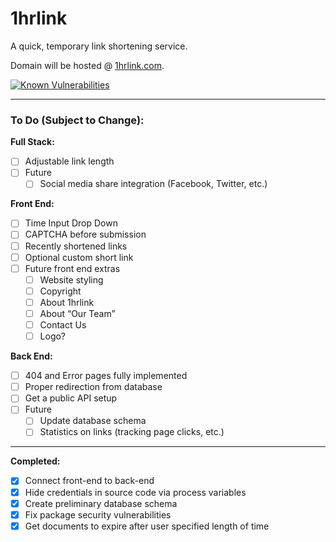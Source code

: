 # 1hrlink
A quick, temporary link shortening service.

Domain will be hosted @ [1hrlink.com](https://1hrlink.com).

[![Known Vulnerabilities](https://snyk.io/test/github/justkrzys/1hrlink/badge.svg?targetFile=server/package.json)](https://snyk.io/test/github/justkrzys/1hrlink?targetFile=server/package.json)

---

### To Do (Subject to Change):
**Full Stack:**
- [ ] Adjustable link length
- [ ] Future
  - [ ] Social media share integration (Facebook, Twitter, etc.)

**Front End:**
- [ ] Time Input Drop Down
- [ ] CAPTCHA before submission
- [ ] Recently shortened links
- [ ] Optional custom short link
- [ ] Future front end extras
    - [ ] Website styling
    - [ ] Copyright
    - [ ] About 1hrlink
    - [ ] About “Our Team”
    - [ ] Contact Us
    - [ ] Logo?
    
**Back End:**
- [ ] 404 and Error pages fully implemented
- [ ] Proper redirection from database
- [ ] Get a public API setup
- [ ] Future
    - [ ] Update database schema
    - [ ] Statistics on links (tracking page clicks, etc.)
    
---

**Completed:**
- [x] Connect front-end to back-end
- [x] Hide credentials in source code via process variables
- [x] Create preliminary database schema
- [x] Fix package security vulnerabilities
- [x] Get documents to expire after user specified length of time
